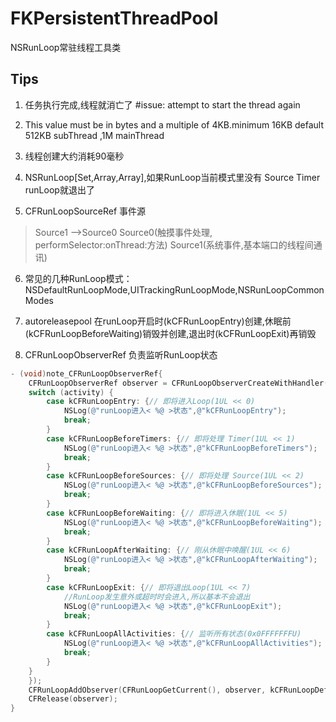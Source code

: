 # FKPersistentThreadPool
NSRunLoop常驻线程工具类

## Tips

1. 任务执行完成,线程就消亡了 #issue: attempt to start the thread again

2. This value must be in bytes and a multiple of 4KB.minimum 16KB default 512KB subThread  ,1M mainThread

3. 线程创建大约消耗90毫秒

4. NSRunLoop[Set<CFRunLoopSourceRef>,Array<CFRunLoopTimerRef>,Array<CFRunLoopObserverRef>],如果RunLoop当前模式里没有 Source Timer runLoop就退出了

5. CFRunLoopSourceRef 事件源

>  Source1 -->Source0
>  Source0(触摸事件处理, performSelector:onThread:方法)
>  Source1(系统事件,基本端口的线程间通讯)

6. 常见的几种RunLoop模式：NSDefaultRunLoopMode,UITrackingRunLoopMode,NSRunLoopCommonModes

7. autoreleasepool 在runLoop开启时(kCFRunLoopEntry)创建,休眠前(kCFRunLoopBeforeWaiting)销毁并创建,退出时(kCFRunLoopExit)再销毁

8. CFRunLoopObserverRef 负责监听RunLoop状态

```ObjectiveC
- (void)note_CFRunLoopObserverRef{
    CFRunLoopObserverRef observer = CFRunLoopObserverCreateWithHandler(CFAllocatorGetDefault(), kCFRunLoopAllActivities, YES, 0, ^(CFRunLoopObserverRef observer, CFRunLoopActivity activity) {
    switch (activity) {
        case kCFRunLoopEntry: {// 即将进入Loop(1UL << 0)
            NSLog(@"runLoop进入< %@ >状态",@"kCFRunLoopEntry");
            break;
        }
        case kCFRunLoopBeforeTimers: {// 即将处理 Timer(1UL << 1)
            NSLog(@"runLoop进入< %@ >状态",@"kCFRunLoopBeforeTimers");
            break;
        }
        case kCFRunLoopBeforeSources: {// 即将处理 Source(1UL << 2)
            NSLog(@"runLoop进入< %@ >状态",@"kCFRunLoopBeforeSources");
            break;
        }
        case kCFRunLoopBeforeWaiting: {// 即将进入休眠(1UL << 5)
            NSLog(@"runLoop进入< %@ >状态",@"kCFRunLoopBeforeWaiting");
            break;
        }
        case kCFRunLoopAfterWaiting: {// 刚从休眠中唤醒(1UL << 6)
            NSLog(@"runLoop进入< %@ >状态",@"kCFRunLoopAfterWaiting");
            break;
        }
        case kCFRunLoopExit: {// 即将退出Loop(1UL << 7)
            //RunLoop发生意外或超时时会进入,所以基本不会退出
            NSLog(@"runLoop进入< %@ >状态",@"kCFRunLoopExit");
            break;
        }
        case kCFRunLoopAllActivities: {// 监听所有状态(0x0FFFFFFFU)
            NSLog(@"runLoop进入< %@ >状态",@"kCFRunLoopAllActivities");
            break;
        }
    }
    });
    CFRunLoopAddObserver(CFRunLoopGetCurrent(), observer, kCFRunLoopDefaultMode);
    CFRelease(observer);
}

```

    
